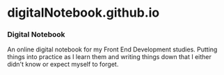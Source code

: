 # digitalNotebook.github.io

<h3>Digital Notebook</h3>

<p> An online digital notebook for my Front End Development studies. Putting things into practice as I learn them and writing things down that I either didn't know or expect myself to forget.</p>